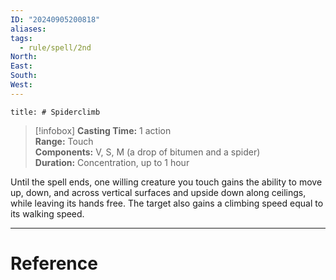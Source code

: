 ```yaml
---
ID: "20240905200818"
aliases: 
tags:
  - rule/spell/2nd
North: 
East: 
South: 
West:
---
```

```toc
title: # Spiderclimb
```

>[!infobox]
**Casting Time:** 1 action  
**Range:** Touch  
**Components:** V, S, M (a drop of bitumen and a spider)  
**Duration:** Concentration, up to 1 hour

Until the spell ends, one willing creature you touch gains the ability to move up, down, and across vertical surfaces and upside down along ceilings, while leaving its hands free. The target also gains a climbing speed equal to its walking speed.

---

# Reference